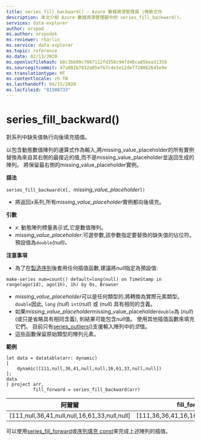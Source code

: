 ```yaml
---
title: series_fill_backward() - Azure 數據資源管理員 |微軟文件
description: 本文介紹 Azure 數據資源管理器中的 series_fill_backward()。
services: data-explorer
author: orspod
ms.author: orspodek
ms.reviewer: rkarlin
ms.service: data-explorer
ms.topic: reference
ms.date: 02/13/2020
ms.openlocfilehash: b8c3bb09c7067112fd358c94fd46ca85bea31358
ms.sourcegitcommit: 47a002b7032a05ef67c4e5e12de7720062645e9e
ms.translationtype: MT
ms.contentlocale: zh-TW
ms.lasthandoff: 04/15/2020
ms.locfileid: "81508733"
---
```

# <a name="series_fill_backward"></a>series_fill_backward()

對系列中缺失值執行向後填充插值。

以包含動態數值陣列的運算式作為輸入,將missing_value_placeholder的所有實例替換為來自其右側的最接近的值,而不是missing_value_placeholder並返回生成的陣列。 將保留最右側的missing_value_placeholder實例。

**語法**

`series_fill_backward(`*x*`[, `*missing_value_placeholder*`])`
* 將返回*x*系列,所有*missing_value_placeholder*實例都向後填充。

**引數**

* *x*: 動態陣列標量表示式,它是數值陣列。
* *missing_value_placeholder*:可選參數,該參數指定要替換的缺失值的佔位符。 預設值為`double`*(null)。*

**注意事項**

* 為了在[製造序列](make-seriesoperator.md)後套用任何插值函數,建議將*null*指定為預設值: 

```kusto
make-series num=count() default=long(null) on TimeStamp in range(ago(1d), ago(1h), 1h) by Os, Browser
```

* *missing_value_placeholder*可以是任何類型的,將轉換為實際元素類型。 `double`因此, `long` *(null*) `int`(*null*) 或 (*null*) 具有相同的含義。
* 如果*missing_value_placeholder*missing_value_placeholder`double`為 (*null*) (或只是省略具有相同含義), 則結果可能包含*null*值。 使用其他插值函數來填充它們。 目前只有[series_outliers()](series-outliersfunction.md)支援輸入陣列中的*空*值。
* 這些函數保留原始類型的陣列元素。

**範例**

```kusto
let data = datatable(arr: dynamic)
[
    dynamic([111,null,36,41,null,null,16,61,33,null,null])   
];
data 
| project arr, 
          fill_forward = series_fill_backward(arr)

```

|阿爾爾|fill_forward|
|---|---|
|[111,null,36,41,null,null,16,61,33,null,null]|[111,36,36,41,16,16,16,61,33,null,null]|

  
可以使用[series_fill_forward](series-fill-forwardfunction.md)或[序列填充 const](series-fill-constfunction.md)來完成上述陣列的插值。